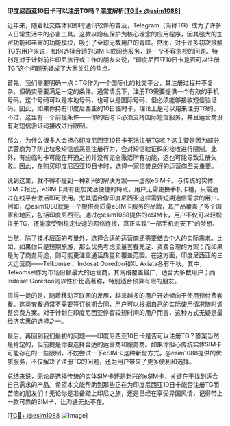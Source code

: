 **印度尼西亚10日卡可以注册TG吗？深度解析[[TG💪+ @esim1088](https://t.me/s/esim1088)]**

近年来，随着社交媒体和即时通讯软件的普及，Telegram（简称TG）成为了许多人日常生活中的必备工具。这款以隐私保护为核心理念的应用程序，因其强大的加密功能和丰富的功能模块，吸引了全球无数用户的青睐。然而，对于许多初次接触TG的用户来说，如何选择合适的SIM卡或网络服务，是一个不容忽视的问题。特别是对于计划前往印尼旅行或工作的朋友来说，“印度尼西亚10日卡是否可以注册TG”这个问题无疑成了大家关注的焦点。

首先，我们需要明确一点：TG作为一个国际化的社交平台，其注册过程并不复杂，但确实需要满足一定的条件。通常情况下，注册TG需要提供一个有效的手机号码。这个号码可以是本地号码，也可以是国际号码，但必须能够接收短信验证码。因此，如果你持有印度尼西亚的10日临时卡，理论上是可以用来注册TG的。不过，这里有一个前提条件——你的临时卡必须支持国际短信服务，并且运营商没有对短信验证码接收进行限制。

那么，为什么很多人会担心印度尼西亚10日卡无法注册TG呢？这主要是因为部分运营商为了防止垃圾短信或恶意注册行为，会对短信验证码的接收进行限制。此外，有些临时卡可能在开通之初并没有完全激活所有功能，这也可能导致注册失败。因此，在购买印度尼西亚10日卡时，选择一家信誉良好的运营商至关重要。

说到这里，就不得不提到一种新兴的解决方案——虚拟eSIM卡。与传统的实体SIM卡相比，eSIM卡具有更加灵活便捷的特点。用户无需更换手机卡槽，只需通过在线平台激活即可使用。尤其适合像印度尼西亚这样需要短期通信需求的用户。例如，@esim1088就是一个提供高质量eSIM卡服务的品牌，其产品覆盖了多个国家和地区，包括印度尼西亚。通过@esim1088提供的eSIM卡，用户不仅可以轻松注册TG，还能享受到稳定快速的网络连接，真正实现“一部手机走天下”的梦想。

当然，除了技术层面的考量外，选择合适的运营商还需要结合个人的实际需求。比如，如果你只是短期旅游，那么优先考虑流量套餐充足、资费合理的方案；而如果是为了商务用途，则可能更注重通话质量和覆盖范围。在这方面，印度尼西亚的三大运营商——Telkomsel、Indosat Ooredoo和XL Axiata各有千秋。其中，Telkomsel作为市场份额最大的运营商，其网络覆盖最广，适合大多数用户；而Indosat Ooredoo则以性价比高著称，特别适合预算有限的朋友。

值得一提的是，随着移动互联网的发展，越来越多的用户开始倾向于使用预付费套餐。这类套餐通常不需要签订长期合同，用户可以根据自己的实际使用情况随时调整资费方案。对于计划在印度尼西亚停留较短时间的用户而言，这种方式无疑是最经济实惠的选择之一。

最后，再回到我们最初的问题——印度尼西亚10日卡是否可以注册TG？答案当然是肯定的，但前提是你要选择合适的运营商和服务商。如果你担心传统实体SIM卡可能存在的一些限制，不妨尝试一下eSIM卡这种新型方式。@esim1088提供的优质服务，不仅解决了注册TG的问题，还为用户带来了更多便利和选择。

总结来说，无论是选择传统的实体SIM卡还是新兴的eSIM卡，关键在于找到适合自己需求的产品。希望本文能帮助到那些正在为印度尼西亚10日卡能否注册TG而苦恼的朋友们！无论你是准备踏上印尼之旅，还是已经在享受异国风情，记得带上一款可靠的SIM卡，让沟通无处不在。

[[TG💪+ @esim1088](https://t.me/s/esim1088) ![Image](https://i.postimg.cc/4NQfJmqS/Snipaste-2025-05-13-00-14-12.png)]